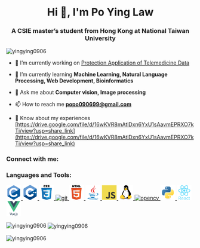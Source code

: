 <h1 align="center">Hi 👋, I'm Po Ying Law</h1>
<h3 align="center">A CSIE master’s student from Hong Kong at National Taiwan University</h3>

<p align="left"> <img src="https://komarev.com/ghpvc/?username=yingying0906&label=Profile%20views&color=0e75b6&style=flat" alt="yingying0906" /> </p>

- 🔭 I’m currently working on [Protection Application of Telemedicine Data](https://github.com/yingying0906/IMP_Team6)

- 🌱 I’m currently learning **Machine Learning, Natural Language Processing, Web Development, Bioinformatics**

- 💬 Ask me about **Computer vision, Image processing**

- 📫 How to reach me **popo090699@gmail.com**

- 📄 Know about my experiences [https://drive.google.com/file/d/16wKVR8mAtlDxn6YxU1sAavmEPRXO7kTi/view?usp=share_link](https://drive.google.com/file/d/16wKVR8mAtlDxn6YxU1sAavmEPRXO7kTi/view?usp=share_link)

<h3 align="left">Connect with me:</h3>
<p align="left">
</p>

<h3 align="left">Languages and Tools:</h3>
<p align="left"> <a href="https://www.cprogramming.com/" target="_blank" rel="noreferrer"> <img src="https://raw.githubusercontent.com/devicons/devicon/master/icons/c/c-original.svg" alt="c" width="40" height="40"/> </a> <a href="https://www.w3schools.com/cpp/" target="_blank" rel="noreferrer"> <img src="https://raw.githubusercontent.com/devicons/devicon/master/icons/cplusplus/cplusplus-original.svg" alt="cplusplus" width="40" height="40"/> </a> <a href="https://www.w3schools.com/css/" target="_blank" rel="noreferrer"> <img src="https://raw.githubusercontent.com/devicons/devicon/master/icons/css3/css3-original-wordmark.svg" alt="css3" width="40" height="40"/> </a> <a href="https://git-scm.com/" target="_blank" rel="noreferrer"> <img src="https://www.vectorlogo.zone/logos/git-scm/git-scm-icon.svg" alt="git" width="40" height="40"/> </a> <a href="https://www.w3.org/html/" target="_blank" rel="noreferrer"> <img src="https://raw.githubusercontent.com/devicons/devicon/master/icons/html5/html5-original-wordmark.svg" alt="html5" width="40" height="40"/> </a> <a href="https://www.java.com" target="_blank" rel="noreferrer"> <img src="https://raw.githubusercontent.com/devicons/devicon/master/icons/java/java-original.svg" alt="java" width="40" height="40"/> </a> <a href="https://developer.mozilla.org/en-US/docs/Web/JavaScript" target="_blank" rel="noreferrer"> <img src="https://raw.githubusercontent.com/devicons/devicon/master/icons/javascript/javascript-original.svg" alt="javascript" width="40" height="40"/> </a> <a href="https://www.linux.org/" target="_blank" rel="noreferrer"> <img src="https://raw.githubusercontent.com/devicons/devicon/master/icons/linux/linux-original.svg" alt="linux" width="40" height="40"/> </a> <a href="https://opencv.org/" target="_blank" rel="noreferrer"> <img src="https://www.vectorlogo.zone/logos/opencv/opencv-icon.svg" alt="opencv" width="40" height="40"/> </a> <a href="https://www.python.org" target="_blank" rel="noreferrer"> <img src="https://raw.githubusercontent.com/devicons/devicon/master/icons/python/python-original.svg" alt="python" width="40" height="40"/> </a> <a href="https://reactjs.org/" target="_blank" rel="noreferrer"> <img src="https://raw.githubusercontent.com/devicons/devicon/master/icons/react/react-original-wordmark.svg" alt="react" width="40" height="40"/> </a> <a href="https://vuejs.org/" target="_blank" rel="noreferrer"> <img src="https://raw.githubusercontent.com/devicons/devicon/master/icons/vuejs/vuejs-original-wordmark.svg" alt="vuejs" width="40" height="40"/> </a> </p>

<p><img align="left" src="https://github-readme-stats.vercel.app/api/top-langs?username=yingying0906&show_icons=true&locale=en&layout=compact" alt="yingying0906" /></p>

<p>&nbsp;<img align="center" src="https://github-readme-stats.vercel.app/api?username=yingying0906&show_icons=true&locale=en" alt="yingying0906" /></p>

<p><img align="center" src="https://github-readme-streak-stats.herokuapp.com/?user=yingying0906&" alt="yingying0906" /></p>
